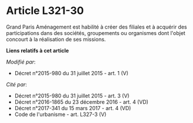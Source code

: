 # Article L321-30

Grand Paris Aménagement est habilité à créer des filiales et à acquérir des participations dans des sociétés, groupements ou
organismes dont l'objet concourt à la réalisation de ses missions.

**Liens relatifs à cet article**

_Modifié par_:

  - Décret n°2015-980 du 31 juillet 2015 - art. 1 (V)

_Cité par_:

  - Décret n°2015-980 du 31 juillet 2015 - art. 3 (V)
  - Décret n°2016-1865 du 23 décembre 2016 - art. 4 (VD)
  - Décret n°2017-341 du 15 mars 2017 - art. 4 (VD)
  - Code de l'urbanisme - art. L327-3 (V)
